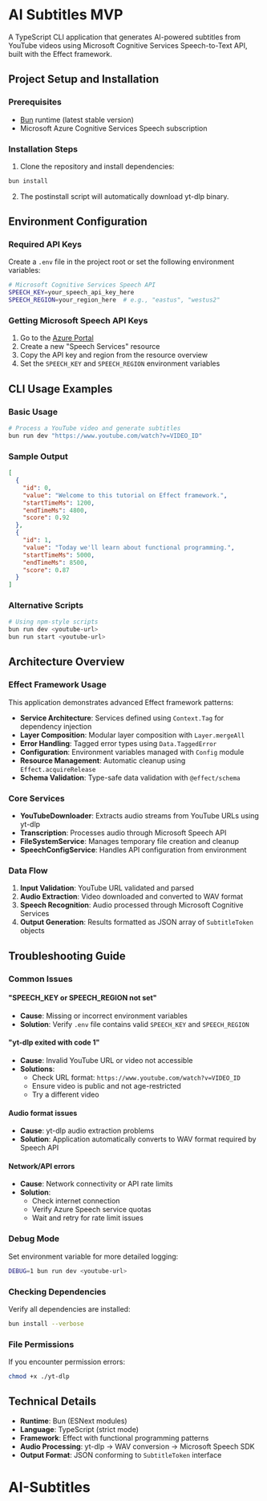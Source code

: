 # AI Subtitles MVP

A TypeScript CLI application that generates AI-powered subtitles from YouTube videos using Microsoft Cognitive Services Speech-to-Text API, built with the Effect framework.

## Project Setup and Installation

### Prerequisites

- [Bun](https://bun.com) runtime (latest stable version)
- Microsoft Azure Cognitive Services Speech subscription

### Installation Steps

1. Clone the repository and install dependencies:
```bash
bun install
```

2. The postinstall script will automatically download yt-dlp binary.

## Environment Configuration

### Required API Keys

Create a `.env` file in the project root or set the following environment variables:

```bash
# Microsoft Cognitive Services Speech API
SPEECH_KEY=your_speech_api_key_here
SPEECH_REGION=your_region_here  # e.g., "eastus", "westus2"
```

### Getting Microsoft Speech API Keys

1. Go to the [Azure Portal](https://portal.azure.com)
2. Create a new "Speech Services" resource
3. Copy the API key and region from the resource overview
4. Set the `SPEECH_KEY` and `SPEECH_REGION` environment variables

## CLI Usage Examples

### Basic Usage

```bash
# Process a YouTube video and generate subtitles
bun run dev "https://www.youtube.com/watch?v=VIDEO_ID"
```

### Sample Output

```json
[
  {
    "id": 0,
    "value": "Welcome to this tutorial on Effect framework.",
    "startTimeMs": 1200,
    "endTimeMs": 4800,
    "score": 0.92
  },
  {
    "id": 1,
    "value": "Today we'll learn about functional programming.",
    "startTimeMs": 5000,
    "endTimeMs": 8500,
    "score": 0.87
  }
]
```

### Alternative Scripts

```bash
# Using npm-style scripts
bun run dev <youtube-url>
bun run start <youtube-url>
```

## Architecture Overview

### Effect Framework Usage

This application demonstrates advanced Effect framework patterns:

- **Service Architecture**: Services defined using `Context.Tag` for dependency injection
- **Layer Composition**: Modular layer composition with `Layer.mergeAll`
- **Error Handling**: Tagged error types using `Data.TaggedError`
- **Configuration**: Environment variables managed with `Config` module
- **Resource Management**: Automatic cleanup using `Effect.acquireRelease`
- **Schema Validation**: Type-safe data validation with `@effect/schema`

### Core Services

- **YouTubeDownloader**: Extracts audio streams from YouTube URLs using yt-dlp
- **Transcription**: Processes audio through Microsoft Speech API
- **FileSystemService**: Manages temporary file creation and cleanup  
- **SpeechConfigService**: Handles API configuration from environment

### Data Flow

1. **Input Validation**: YouTube URL validated and parsed
2. **Audio Extraction**: Video downloaded and converted to WAV format
3. **Speech Recognition**: Audio processed through Microsoft Cognitive Services
4. **Output Generation**: Results formatted as JSON array of `SubtitleToken` objects

## Troubleshooting Guide

### Common Issues

#### "SPEECH_KEY or SPEECH_REGION not set"
- **Cause**: Missing or incorrect environment variables
- **Solution**: Verify `.env` file contains valid `SPEECH_KEY` and `SPEECH_REGION`

#### "yt-dlp exited with code 1"
- **Cause**: Invalid YouTube URL or video not accessible
- **Solutions**: 
  - Check URL format: `https://www.youtube.com/watch?v=VIDEO_ID`
  - Ensure video is public and not age-restricted
  - Try a different video

#### Audio format issues
- **Cause**: yt-dlp audio extraction problems
- **Solution**: Application automatically converts to WAV format required by Speech API

#### Network/API errors
- **Cause**: Network connectivity or API rate limits
- **Solution**: 
  - Check internet connection
  - Verify Azure Speech service quotas
  - Wait and retry for rate limit issues

### Debug Mode

Set environment variable for more detailed logging:
```bash
DEBUG=1 bun run dev <youtube-url>
```

### Checking Dependencies

Verify all dependencies are installed:
```bash
bun install --verbose
```

### File Permissions

If you encounter permission errors:
```bash
chmod +x ./yt-dlp
```

## Technical Details

- **Runtime**: Bun (ESNext modules)
- **Language**: TypeScript (strict mode)
- **Framework**: Effect with functional programming patterns
- **Audio Processing**: yt-dlp → WAV conversion → Microsoft Speech SDK
- **Output Format**: JSON conforming to `SubtitleToken` interface
# AI-Subtitles
